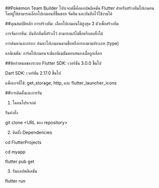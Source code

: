 
##Pokemon Team Builder
โปรเจกต์นี้คือแอปพลิเคชัน Flutter สำหรับสร้างทีมโปเกมอน โดยผู้ใช้สามารถเลือกโปเกมอนที่ชื่นชอบ จัดทีม และบันทึกไว้ใช้งานได้

##คุณสมบัติหลัก
การสร้างทีม: เลือกโปเกมอนได้สูงสุด 3 ตัวเพื่อสร้างทีม

การจัดการทีม: บันทึกทีมที่สร้างไว้ สามารถแก้ไขชื่อหรือลบทิ้งได้

การค้นหาและกรอง: ค้นหาโปเกมอนตามชื่อหรือกรองตามประเภท (type)

แอนิเมชัน: การ์ดโปเกมอนจะมีแอนิเมชันตอบสนองเมื่อถูกเลือก

##ข้อกำหนดของระบบ
Flutter SDK: เวอร์ชัน 3.0.0 ขึ้นไป

Dart SDK: เวอร์ชัน 2.17.0 ขึ้นไป

แพ็กเกจที่ใช้: get_storage, http, และ flutter_launcher_icons

##การติดตั้งและการรัน

1. โคลนโปรเจกต์

รันคำสั่ง 

git clone <URL ของ repository>

2. ติดตั้ง Dependencies

cd FlutterProjects

cd myapp

flutter pub get

3. รันแอปพลิเคชัน

flutter run


